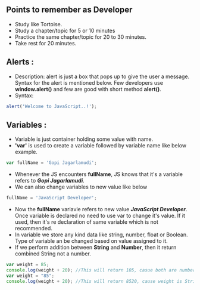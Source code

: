 ## Points to remember as Developer
- Study like Tortoise.
- Study a chapter/topic for 5 or 10 minutes
- Practice the same chapter/topic for 20 to 30 minutes.
- Take rest for 20 minutes.

## Alerts :
- Description: alert is just a box that pops up to give the user a message. Syntax for the alert is mentioned below. Few developers use **window.alert()** and few are good with short method **alert()**.
- Syntax: 
```js
alert('Welcome to JavaScript..!');
```

## Variables :
- Variable is just container holding some value with name. 
- **'var'** is used to create a variable followed by variable name like below example.
```js
var fullName = 'Gopi Jagarlamudi';
```
- Whenever the JS encounters **fullName**, JS knows that it's a variable refers to ***Gopi Jagarlamudi***.
- We can also change variables to new value like below
```js
fullName = 'JavaScript Developer';
```
- Now the **fullName** variavle refers to new value ***JavaScript Developer***. Once variable is declared no need to use var to change it's value. If it used, then it's re declaration of same variable which is not recommended.
- In variable we store any kind data like string, number, float or Boolean. Type of variable an be changed based on value assigned to it.
- If we perform addition between **String** and **Number**, then it return combined String not a number.
```js
var weight = 85;
console.log(weight + 20); //This will return 105, casue both are numbers
var weight = "85";
console.log(weight + 20); //This will return 8520, cause weight is String and 20(Automatically converted into String this is called coerson) is number. This process is called Concatination.
```
<!--stackedit_data:
eyJoaXN0b3J5IjpbLTEwNzY3MzY0MTQsLTcyNjk0MDAyNywtMT
U2MTg1NDUxMywtMTk3NzE3NDQzMSwtMjIzNjE1OTk1LDQ1NzQw
MTg4NSw5MzY5OTE2MzEsMTkzMzU4OTQyNywtNDc2MTgxNTldfQ
==
-->